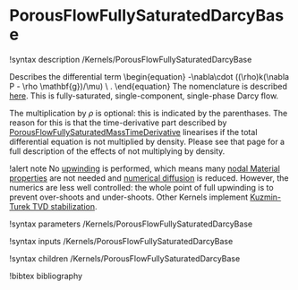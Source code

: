 # PorousFlowFullySaturatedDarcyBase

!syntax description /Kernels/PorousFlowFullySaturatedDarcyBase

Describes the differential term
\begin{equation}
-\nabla\cdot ((\rho)k(\nabla P - \rho \mathbf{g})/\mu) \ .
\end{equation}
The nomenclature is described [here](nomenclature.md).  This is fully-saturated, single-component, single-phase Darcy flow.

The multiplication by $\rho$ is optional: this is indicated by the parenthases.  The reason for this is that the time-derivative part described by [PorousFlowFullySaturatedMassTimeDerivative](PorousFlowFullySaturatedMassTimeDerivative.md) linearises if the total differential equation is not multiplied by density.  Please see that page for a full description of the effects of not multiplying by density.

!alert note
No [upwinding](upwinding.md) is performed, which means many [nodal Material properties](tutorial_09.md) are not needed and [numerical diffusion](numerical_diffusion.md) is reduced.  However, the numerics are less well controlled: the whole point of full upwinding is to prevent over-shoots and under-shoots.    Other Kernels implement [Kuzmin-Turek TVD stabilization](kt.md).

!syntax parameters /Kernels/PorousFlowFullySaturatedDarcyBase

!syntax inputs /Kernels/PorousFlowFullySaturatedDarcyBase

!syntax children /Kernels/PorousFlowFullySaturatedDarcyBase

!bibtex bibliography
